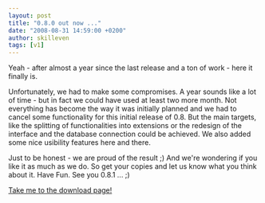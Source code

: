 ```yaml
---
layout: post
title: "0.8.0 out now ..."
date: "2008-08-31 14:59:00 +0200"
author: skilleven
tags: [v1]
---
```


Yeah - after almost a year since the last release and a ton of work - here it finally is.

Unfortunately, we had to make some compromises.
A year sounds like a lot of time - but in fact we could have used at least two more month.
Not everything has become the way it was initially planned and we had to cancel some functionality for this initial release of 0.8.
But the main targets, like the splitting of functionalities into extensions or the redesign of the interface and the database connection could be achieved.
We also added some nice usibility features here and there.

Just to be honest - we are proud of the result ;)
And we're wondering if you like it as much as we do.
So get your copies and let us know what you think about it. Have Fun. See you 0.8.1 ... ;)

[Take me to the download page! ](/download/)
